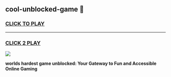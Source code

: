 
## cool-unblocked-game 👋
<h3>
<a href="https://premium.freeplayer.one?title=cool-unblocked-game&ref=14F">CLICK TO PLAY</a></h3>
<hr>

<h3>
<a href="https://premium.freeplayer.one?title=cool-unblocked-game&ref=14F">CLICK 2 PLAY</a>
  
</h3>

<a href="https://premium.freeplayer.one?title=cool-unblocked-game&ref=12F/"><img src="https://clearcache.store/games.png"></a>


**worlds hardest game unblocked: Your Gateway to Fun and Accessible Online Gaming**

